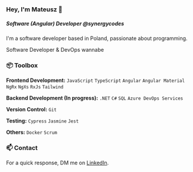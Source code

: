 ### Hey, I'm Mateusz 👋  
##### Software (Angular) Developer @synergycodes

I'm a software developer based in Poland, passionate about programming.
<p></p>Software Developer & DevOps wannabe
 
### 📦 Toolbox

**Frontend Development:** `JavaScript` `TypeScript` `Angular` `Angular Material` `NgRx`  `NgXs` `RxJs` `Tailwind` 

**Backend Development (In progress):** `.NET` `C#` `SQL` `Azure DevOps Services`
 
**Version Control:** `Git`

**Testing:** `Cypress` `Jasmine` `Jest`

**Others:** `Docker` `Scrum`
 

### 📫 Contact

 For a quick response, DM me on [LinkedIn](https://www.linkedin.com/in/mateusztomczyk02/). 
 
